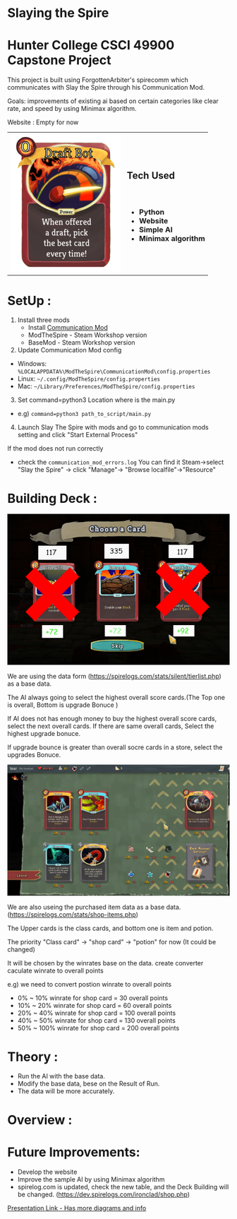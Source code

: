 # Slaying the Spire
# Hunter College CSCI 49900 Capstone Project

This project is built using ForgottenArbiter's spirecomm which communicates with Slay the Spire through his Communication Mod.

Goals: improvements of existing ai based on certain categories like clear rate, and speed by using Minimax algorithm.

Website : Empty for now



|  | | 
| ---- | --- | 
|![draftbot card](utilities/draftbot.png)| <h2>Tech Used</h2><h3><br/><ul><li>Python</li><li>Website</li></li><li>Simple AI</li><li>Minimax algorithm</li></ul></h3>|

# SetUp :
1. Install three mods
   * Install [Communication Mod](https://github.com/ForgottenArbiter/CommunicationMod)
   * ModTheSpire - Steam Workshop version
   * BaseMod - Steam Workshop version
2. Update Communication Mod config
  * Windows: `%LOCALAPPDATA%\ModTheSpire\CommunicationMod\config.properties` 
  * Linux: `~/.config/ModTheSpire/config.properties` 
  * Mac: `~/Library/Preferences/ModTheSpire/config.properties` 
3. Set command=python3 Location where is the main.py
  * e.g) `command=python3 path_to_script/main.py`
4. Launch Slay The Spire with mods and go to communication mods setting and click "Start External Process"


If the mod does not run correctly
* check the `communication_mod_errors.log`
You can find it Steam->select "Slay the Spire" -> click "Manage"-> "Browse localfile"->"Resource"


# Building Deck :
![card_choice_screen](utilities/Building_deck_.png)
  
  We are using the data form (https://spirelogs.com/stats/silent/tierlist.php) as a base data. 
  
  The AI always going to select the highest overall score cards.(The Top one is overall, Bottom is upgrade Bonuce ) 
  
  If AI does not has enough money to buy the highest overall score cards, select the next overall cards. If there are same overall cards, Select the highest upgrade bonuce.
  
  If upgrade bounce is greater than overall socre cards in a store, select the upgrades Bonuce.
  
![shop_screen](utilities/shop.png)

 We are also useing the purchased item data as a base data. (https://spirelogs.com/stats/shop-items.php)
 
The Upper cards is the class cards, and bottom one is item and potion.

The priority "Class card" -> "shop card" -> "potion" for now (It could be changed) 

It will be chosen by the winrates base on the data. 
create converter caculate winrate to overall points

e.g)
we need to convert postion winrate to overall points
* 0% ~ 10% winrate for shop card = 30 overall points
* 10% ~ 20% winrate for shop card = 60 overall points
* 20% ~ 40% winrate for shop card = 100 overall points
* 40% ~ 50% winrate for shop card = 130 overall points
* 50% ~ 100% winrate for shop card = 200 overall points


# Theory : 
  * Run the AI with the base data.
  * Modify the base data, bese on the Result of Run.
  * The data will be more accurately.
  
# Overview :

# Future Improvements:
 * Develop the website
 * Improve the sample AI by using Minimax algorithm
 * spirelog.com is updated, check the new table, and the Deck Building will be changed.
 (https://dev.spirelogs.com/ironclad/shop.php)

[Presentation Link - Has more diagrams and info](https://docs.google.com/presentation/d/1RxQuOPTGZf5BejvV4l8MaKA3IbAYYN19-rI9gjpSf4s/edit#slide=id.p)

